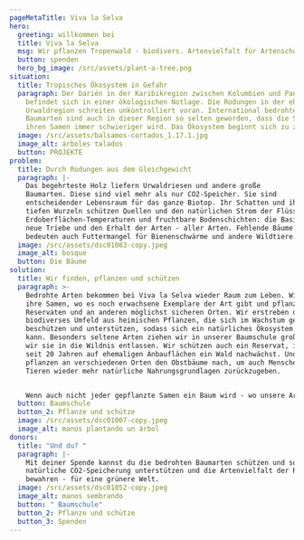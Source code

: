 ```yaml
---
pageMetaTitle: Viva la Selva
hero:
  greeting: willkommen bei
  title: Viva la Selva
  msg: Wir pflanzen Tropenwald - biodivers. Artenvielfalt für Artenschutz.
  button: spenden
  hero_bg_image: /src/assets/plant-a-tree.png
situation:
  title: Tropisches Ökosystem in Gefahr
  paragraph: Der Darién in der Karibikregion zwischen Kolumbien und Panama
    befindet sich in einer ökologischen Notlage. Die Rodungen in der ehemaligen
    Urwaldregion schreiten unkontrolliert voran. International bedrohte
    Baumarten sind auch in dieser Region so selten geworden, dass die Suche nach
    ihren Samen immer schwieriger wird. Das Ökosystem beginnt sich zu zersetzen.
  image: /src/assets/balsamos-cortados_1.17.1.jpg
  image_alt: árboles talados
  button: PROJEKTE
problem:
  title: Durch Rodungen aus dem Gleichgewicht
  paragraph: |-
    Das begehrteste Holz liefern Urwaldriesen und andere große
    Baumarten. Diese sind viel mehr als nur CO2-Speicher. Sie sind
    entscheidender Lebensraum für das ganze Biotop. Ihr Schatten und ihre
    tiefen Wurzeln schützen Quellen und den natürlichen Strom der Flüsse,
    Erdoberflächen-Temperaturen und fruchtbare Bodenschichten: die Basis für
    neue Triebe und den Erhalt der Arten - aller Arten. Fehlende Bäume
    bedeuten auch Futtermangel für Bienenschwärme und andere Wildtiere.
  image: /src/assets/dsc01083-copy.jpeg
  image_alt: bosque
  button: Die Bäume
solution:
  title: Wir finden, pflanzen und schützen
  paragraph: >-
    Bedrohte Arten bekommen bei Viva la Selva wieder Raum zum Leben. Wir suchen
    ihre Samen, wo es noch erwachsene Exemplare der Art gibt und pflanzen sie in
    Reservaten und an anderen möglichst sicheren Orten. Wir erstreben dafür ein
    biodiverses Umfeld aus heimischen Pflanzen, die sich im Wachstum gegenseitig
    beschützen und unterstützen, sodass sich ein natürliches Ökosystem bilden
    kann. Besonders seltene Arten ziehen wir in unserer Baumschule groß, bevor
    wir sie in die Wildnis entlassen. Wir schützen auch ein Reservat, in dem
    seit 20 Jahren auf ehemaligen Anbauflächen ein Wald nachwächst. Und wir
    pflanzen an verschiedenen Orten den Obstbäume nach, um auch Menschen und
    Tieren wieder mehr natürliche Nahrungsgrundlagen zurückzugeben. 


    Wenn auch nicht jeder gepflanzte Samen ein Baum wird - wo unsere Arbeit gelingt, da gelingt das Wunder des Lebens in einer bezaubernden Fülle, die all den Aufwand wert ist. Und schließlich sind wir mit all dem ja nicht allein - oder? ;-)
  button: Baumschule
  button_2: Pflanze und schütze
  image: /src/assets/dsc01007-copy.jpeg
  image_alt: manos plantando un árbol
donors:
  title: "Und du? "
  paragraph: |-
    Mit deiner Spende kannst du die bedrohten Baumarten schützen und so
    natürliche CO2-Speicherung unterstützen und die Artenvielfalt der Region
    bewahren - für eine grünere Welt.
  image: /src/assets/dsc01052-copy.jpeg
  image_alt: manos sembrando
  button: " Baumschule"
  button_2: Pflanze und schütze
  button_3: Spenden
---
```

